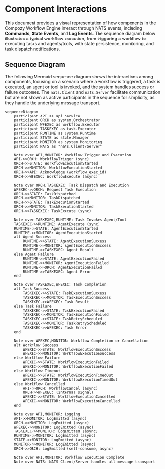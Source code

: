 # Component Interactions

This document provides a visual representation of how components in the Compozy Workflow Engine interact through NATS events, including **Commands**, **State Events**, and **Log Events**. The sequence diagram below illustrates a typical workflow execution, from triggering a workflow to executing tasks and agents/tools, with state persistence, monitoring, and task dispatch notifications.

## Sequence Diagram

The following Mermaid sequence diagram shows the interactions among components, focusing on a scenario where a workflow is triggered, a task is executed, an agent or tool is invoked, and the system handles success or failure outcomes. The `nats.Client` and `nats.Server` facilitate communication but are not shown as active participants in the sequence for simplicity, as they handle the underlying message transport.

```mermaid
sequenceDiagram
    participant API as api.Service
    participant ORCH as system.Orchestrator
    participant WFEXEC as workflow.Executor
    participant TASKEXEC as task.Executor
    participant RUNTIME as system.Runtime
    participant STATE as state.Manager
    participant MONITOR as system.Monitoring
    participant NATS as "nats.Client/Server"

    Note over API,MONITOR: Workflow Trigger and Execution
    API->>ORCH: WorkflowTrigger (sync)
    ORCH->>STATE: WorkflowExecutionStarted
    ORCH->>MONITOR: WorkflowExecutionStarted
    ORCH->>API: Acknowledge (workflow_exec_id)
    ORCH->>WFEXEC: WorkflowExecute (async)
    
    Note over ORCH,TASKEXEC: Task Dispatch and Execution
    WFEXEC->>ORCH: Request Task Execution
    ORCH->>STATE: TaskDispatched
    ORCH->>MONITOR: TaskDispatched
    ORCH->>STATE: TaskExecutionStarted
    ORCH->>MONITOR: TaskExecutionStarted
    ORCH->>TASKEXEC: TaskExecute (sync)

    Note over TASKEXEC,RUNTIME: Task Invokes Agent/Tool
    TASKEXEC->>RUNTIME: AgentExecute (sync)
    RUNTIME->>STATE: AgentExecutionStarted
    RUNTIME->>MONITOR: AgentExecutionStarted
    alt Agent Success
        RUNTIME->>STATE: AgentExecutionSuccess
        RUNTIME->>MONITOR: AgentExecutionSuccess
        RUNTIME->>TASKEXEC: Agent Result
    else Agent Failure
        RUNTIME->>STATE: AgentExecutionFailed
        RUNTIME->>MONITOR: AgentExecutionFailed
        RUNTIME->>ORCH: AgentExecutionFailed
        RUNTIME->>TASKEXEC: Agent Error
    end

    Note over TASKEXEC,WFEXEC: Task Completion
    alt Task Success
        TASKEXEC->>STATE: TaskExecutionSuccess
        TASKEXEC->>MONITOR: TaskExecutionSuccess
        TASKEXEC->>WFEXEC: Task Result
    else Task Failure
        TASKEXEC->>STATE: TaskExecutionFailed
        TASKEXEC->>MONITOR: TaskExecutionFailed
        TASKEXEC->>STATE: TaskRetryScheduled
        TASKEXEC->>MONITOR: TaskRetryScheduled
        TASKEXEC->>WFEXEC: Task Error
    end

    Note over WFEXEC,MONITOR: Workflow Completion or Cancellation
    alt Workflow Success
        WFEXEC->>STATE: WorkflowExecutionSuccess
        WFEXEC->>MONITOR: WorkflowExecutionSuccess
    else Workflow Failure
        WFEXEC->>STATE: WorkflowExecutionFailed
        WFEXEC->>MONITOR: WorkflowExecutionFailed
    else Workflow Timeout
        WFEXEC->>STATE: WorkflowExecutionTimedOut
        WFEXEC->>MONITOR: WorkflowExecutionTimedOut
    else Workflow Cancelled
        API->>ORCH: WorkflowCancel (async)
        ORCH->>WFEXEC: (internal signal)
        WFEXEC->>STATE: WorkflowExecutionCancelled
        WFEXEC->>MONITOR: WorkflowExecutionCancelled
    end

    Note over API,MONITOR: Logging
    API->>MONITOR: LogEmitted (async)
    ORCH->>MONITOR: LogEmitted (async)
    WFEXEC->>MONITOR: LogEmitted (async)
    TASKEXEC->>MONITOR: LogEmitted (async)
    RUNTIME->>MONITOR: LogEmitted (async)
    STATE->>MONITOR: LogEmitted (async)
    MONITOR->>MONITOR: LogEmitted (async)
    ORCH->>ORCH: LogEmitted (self-consume, async)

    Note over API,MONITOR: Workflow Execution Complete
    Note over NATS: NATS Client/Server handles all message transport
```
